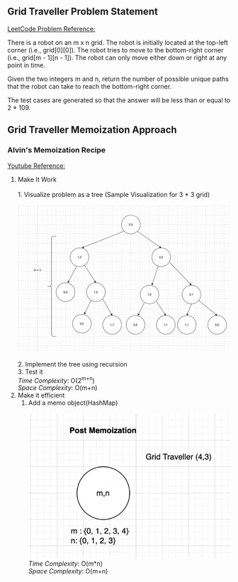 ## Grid Traveller Problem Statement

[LeetCode Problem Reference:](https://leetcode.com/problems/unique-paths/) <br/>

There is a robot on an m x n grid. The robot is initially located at the top-left corner (i.e., grid[0][0]). The robot tries to move to the bottom-right corner (i.e., grid[m - 1][n - 1]). The robot can only move either down or right at any point in time.

Given the two integers m and n, return the number of possible unique paths that the robot can take to reach the bottom-right corner.

The test cases are generated so that the answer will be less than or equal to 2 * 109.

## Grid Traveller Memoization Approach

### Alvin's Memoization Recipe
[Youtube Reference:](https://www.youtube.com/watch?v=oBt53YbR9Kk&t=694s)

 1. Make It Work<br/>
    <br/>1. Visualize problem as a tree
       (Sample Visualization for 3 * 3 grid)<br/>
       <br/>![TreeVisualization](GridTraveller-Tree.png)<br/>
    <br/>2. Implement the tree using recursion  
         3. Test it<br/>
    *Time Complexity*: O(2<sup>m+n</sup>)
    <br/>*Space Complexity*: O(m+n)
 2. Make it efficient
    1. Add a memo object(HashMap)</br>
    <br/>![Post Memoization](Post-Memo.png)
       <br/>*Time Complexity*: O(m*n)
       <br/>*Space Complexity*: O(m+n)